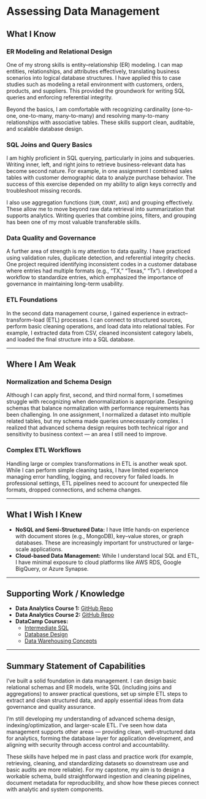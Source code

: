 # Assessing Data Management

## What I Know

### ER Modeling and Relational Design
One of my strong skills is entity–relationship (ER) modeling. I can map entities, relationships, and attributes effectively, translating business scenarios into logical database structures. I have applied this to case studies such as modeling a retail environment with customers, orders, products, and suppliers. This provided the groundwork for writing SQL queries and enforcing referential integrity.

Beyond the basics, I am comfortable with recognizing cardinality (one-to-one, one-to-many, many-to-many) and resolving many-to-many relationships with associative tables. These skills support clean, auditable, and scalable database design.

### SQL Joins and Query Basics
I am highly proficient in SQL querying, particularly in joins and subqueries. Writing inner, left, and right joins to retrieve business-relevant data has become second nature. For example, in one assignment I combined sales tables with customer demographic data to analyze purchase behavior. The success of this exercise depended on my ability to align keys correctly and troubleshoot missing records.

I also use aggregation functions (`SUM`, `COUNT`, `AVG`) and grouping effectively. These allow me to move beyond raw data retrieval into summarization that supports analytics. Writing queries that combine joins, filters, and grouping has been one of my most valuable transferable skills.

### Data Quality and Governance
A further area of strength is my attention to data quality. I have practiced using validation rules, duplicate detection, and referential integrity checks. One project required identifying inconsistent codes in a customer database where entries had multiple formats (e.g., “TX,” “Texas,” “Tx”). I developed a workflow to standardize entries, which emphasized the importance of governance in maintaining long-term usability.

### ETL Foundations
In the second data management course, I gained experience in extract–transform–load (ETL) processes. I can connect to structured sources, perform basic cleaning operations, and load data into relational tables. For example, I extracted data from CSV, cleaned inconsistent category labels, and loaded the final structure into a SQL database.

---

## Where I Am Weak

### Normalization and Schema Design
Although I can apply first, second, and third normal form, I sometimes struggle with recognizing when denormalization is appropriate. Designing schemas that balance normalization with performance requirements has been challenging. In one assignment, I normalized a dataset into multiple related tables, but my schema made queries unnecessarily complex. I realized that advanced schema design requires both technical rigor and sensitivity to business context — an area I still need to improve.

### Complex ETL Workflows
Handling large or complex transformations in ETL is another weak spot. While I can perform simple cleaning tasks, I have limited experience managing error handling, logging, and recovery for failed loads. In professional settings, ETL pipelines need to account for unexpected file formats, dropped connections, and schema changes.

---

## What I Wish I Knew
- **NoSQL and Semi-Structured Data:** I have little hands-on experience with document stores (e.g., MongoDB), key–value stores, or graph databases. These are increasingly important for unstructured or large-scale applications.  
- **Cloud-based Data Management:** While I understand local SQL and ETL, I have minimal exposure to cloud platforms like AWS RDS, Google BigQuery, or Azure Synapse.

---

## Supporting Work / Knowledge
- **Data Analytics Course 1:** [GitHub Repo](https://github.com/ptphamtx/Data-Mining-2/tree/main)  
- **Data Analytics Course 2:** [GitHub Repo](https://github.com/ptphamtx/Data-Mining-1/tree/main)  
- **DataCamp Courses:**  
  - [Intermediate SQL](https://drive.google.com/file/d/1vQlRXrTc0ic5X6IHJh5bTG5vmFpbxMkx/view?usp=sharing)  
  - [Database Design](https://drive.google.com/file/d/1dnPG_GUmaKG4QQ-DisHnGylxAYnF-T0c/view?usp=sharing)  
  - [Data Warehousing Concepts](https://drive.google.com/file/d/1ZMFyA4UHJpA4eYC3gtVs5lkv4HpEpAPx/view?usp=sharing)  

---

## Summary Statement of Capabilities
I’ve built a solid foundation in data management. I can design basic relational schemas and ER models, write SQL (including joins and aggregations) to answer practical questions, set up simple ETL steps to extract and clean structured data, and apply essential ideas from data governance and quality assurance.  

I’m still developing my understanding of advanced schema design, indexing/optimization, and larger-scale ETL. I’ve seen how data management supports other areas — providing clean, well-structured data for analytics, forming the database layer for application development, and aligning with security through access control and accountability.  

These skills have helped me in past class and practice work (for example, retrieving, cleaning, and standardizing datasets so downstream use and basic audits are more reliable). For my capstone, my aim is to design a workable schema, build straightforward ingestion and cleaning pipelines, document metadata for reproducibility, and show how these pieces connect with analytic and system components.
